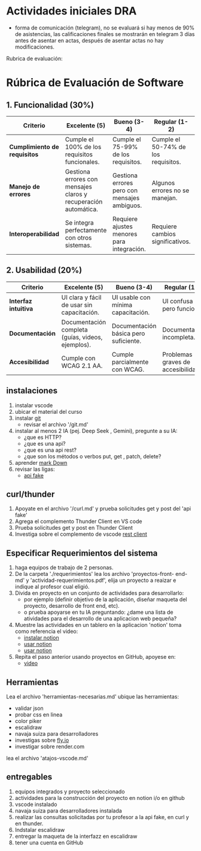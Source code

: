 # Actividades iniciales DRA

- forma de comunicación (telegram), no se evaluará si hay menos de 90% de asistencias, las calificaciones finales se mostrarán en telegram 3 días antes de asentar en actas, después de asentar actas no hay modificaciones.

Rubrica de evaluación:
# Rúbrica de Evaluación de Software

## 1. **Funcionalidad (30%)**
| Criterio               | Excelente (5) | Bueno (3-4) | Regular (1-2) | Deficiente (0) |
|------------------------|---------------|-------------|---------------|----------------|
| **Cumplimiento de requisitos** | Cumple el 100% de los requisitos funcionales. | Cumple el 75-99% de los requisitos. | Cumple el 50-74% de los requisitos. | Menos del 50% de cumplimiento. |
| **Manejo de errores**   | Gestiona errores con mensajes claros y recuperación automática. | Gestiona errores pero con mensajes ambiguos. | Algunos errores no se manejan. | Fallos críticos sin manejo. |
| **Interoperabilidad**   | Se integra perfectamente con otros sistemas. | Requiere ajustes menores para integración. | Requiere cambios significativos. | No es interoperable. |

## 2. **Usabilidad (20%)**
| Criterio               | Excelente (5) | Bueno (3-4) | Regular (1-2) | Deficiente (0) |
|------------------------|---------------|-------------|---------------|----------------|
| **Interfaz intuitiva** | UI clara y fácil de usar sin capacitación. | UI usable con mínima capacitación. | UI confusa pero funcional. | UI incomprensible. |
| **Documentación**      | Documentación completa (guías, videos, ejemplos). | Documentación básica pero suficiente. | Documentación incompleta. | Sin documentación. |
| **Accesibilidad**      | Cumple con WCAG 2.1 AA. | Cumple parcialmente con WCAG. | Problemas graves de accesibilidad. | No accesible. |


## instalaciones

1. instalar vscode
2. ubicar el material del curso
3. instalar [git](https://git-scm.com/downloads)
    * revisar el archivo '/git.md'
4. instalar al menos 2 IA (pej. Deep Seek , Gemini), pregunte a su IA:
    * ¿que es HTTP?
    * ¿que es una api?
    * ¿que es una api rest?
    * ¿que son los métodos o verbos put, get , patch, delete?
5. aprender [mark Down](https://www.markdownguide.org/basic-syntax/)
6. revisar las ligas:
    * [api fake](https://jsonplaceholder.typicode.com/)

## curl/thunder

1. Apoyate en el archivo '/curl.md' y prueba solicitudes get y  post del 'api fake'
2. Agrega el complemento Thunder Client en VS code
3. Prueba solicitudes get y post en Thunder Client
4. Investiga sobre el complemento de vscode [rest client](https://marketplace-visualstudio-com.translate.goog/items?itemName=humao.rest-client&_x_tr_sl=en&_x_tr_tl=es&_x_tr_hl=es&_x_tr_pto=tc)

## Especificar Requerimientos del sistema

1. haga equipos de trabajo de 2 personas.
2. De la carpeta './requerimientos' lea los archivo 'proyectos-front-
end-md' y 'actividad-requerimientos.pdf', elija un proyecto a reaizar e indique al profesor cual eligió.
3. Divida en proyecto en un conjunto de actividades para desarrollarlo:
    * por ejemplo (definir objetivo de la aplicación, diseñar maqueta del proyecto, desarrollo de front end, etc).
    * o prueba apoyarse en tu IA preguntando: ¿dame una lista de atividades para el desarrollo de una aplicacion web pequeña?
4. Muestre las actividades en un tablero en la aplicacion 'notion' toma como referencia el video:
    * [instalar notion](https://www.notion.com/es)
    * [usar notion](https://www.youtube.com/watch?v=wHXEqMrkpOU)
    * [usar notion](https://www.youtube.com/watch?v=g5WQPYV66OE)
5. Repita el paso anterior usando proyectos en GitHub, apoyese en:
    * [video](https://www.youtube.com/watch?v=AaauKq9lDCs&list=PLExyZ7hD-J5bigoqeZq1G_AfD4K4cWPn8&index=137)

## Herramientas

Lea el archivo 'herramientas-necesarias.md'
ubique las herramientas:
* validar json
* probar css en linea
* color piker
* escalidraw
* navaja suiza para desarrolladores
* investigas sobre [fly.io](https://fly.io/)
* investigar sobre render.com

lea el archivo 'atajos-vscode.md'

## entregables

1. equipos integrados y proyecto seleccionado
2. actividades para la construcción del proyecto en notion i/o en github
3. vscode instalado
4. navaja suiza para desarrolladores instalada
5. realizar las consultas solicitadas por tu profesor a la api fake, en curl y en thunder.
6. Indstalar escalidraw
7. entregar la maqueta de la interfazz en escalidraw
8. tener una cuenta en GitHub
 